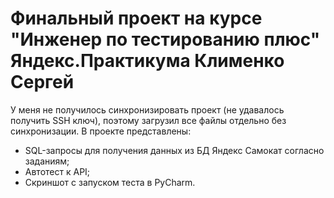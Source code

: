 # Финальный проект на курсе "Инженер по тестированию плюс" Яндекс.Практикума Клименко Сергей
У меня не получилось синхронизировать проект (не удавалось получить SSH ключ), поэтому загрузил все файлы отдельно без синхронизации.
В проекте представлены:
- SQL-запросы для получения данных из БД Яндекс Самокат согласно заданиям;
- Автотест к API;
- Скриншот с запуском теста в PyCharm.
